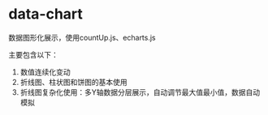 # data-chart
数据图形化展示，使用countUp.js、echarts.js

主要包含以下：
1. 数值连续化变动
2. 折线图、柱状图和饼图的基本使用
3. 折线图复杂化使用：多Y轴数据分层展示，自动调节最大值最小值，数据自动模拟



